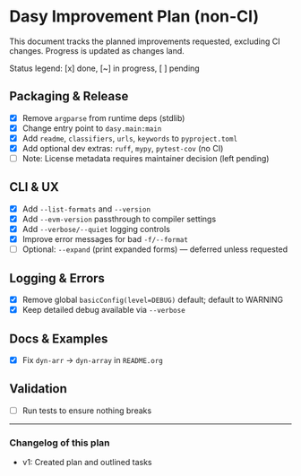 # Dasy Improvement Plan (non-CI)

This document tracks the planned improvements requested, excluding CI changes. Progress is updated as changes land.

Status legend: [x] done, [~] in progress, [ ] pending

## Packaging & Release

- [x] Remove `argparse` from runtime deps (stdlib)
- [x] Change entry point to `dasy.main:main`
- [x] Add `readme`, `classifiers`, `urls`, `keywords` to `pyproject.toml`
- [x] Add optional dev extras: `ruff`, `mypy`, `pytest-cov` (no CI)
- [ ] Note: License metadata requires maintainer decision (left pending)

## CLI & UX

- [x] Add `--list-formats` and `--version`
- [x] Add `--evm-version` passthrough to compiler settings
- [x] Add `--verbose/--quiet` logging controls
- [x] Improve error messages for bad `-f/--format`
- [ ] Optional: `--expand` (print expanded forms) — deferred unless requested

## Logging & Errors

- [x] Remove global `basicConfig(level=DEBUG)` default; default to WARNING
- [x] Keep detailed debug available via `--verbose`

## Docs & Examples

- [x] Fix `dyn-arr` → `dyn-array` in `README.org`

## Validation

- [ ] Run tests to ensure nothing breaks

---

### Changelog of this plan

- v1: Created plan and outlined tasks

